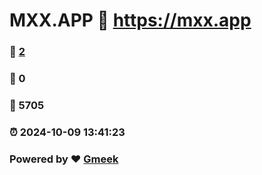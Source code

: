 # MXX.APP :link: https://mxx.app 
### :page_facing_up: [2](https://mxx.app/tag.html) 
### :speech_balloon: 0 
### :hibiscus: 5705 
### :alarm_clock: 2024-10-09 13:41:23 
### Powered by :heart: [Gmeek](https://github.com/Meekdai/Gmeek)
